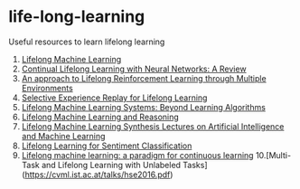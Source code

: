 # life-long-learning
Useful resources to learn lifelong learning


1. [Lifelong Machine Learning](https://www.cs.uic.edu/~liub/lifelong-machine-learning-draft.pdf)<br />
2. [Continual Lifelong Learning with Neural Networks: A Review](https://arxiv.org/abs/1802.07569)<br />
3. [An approach to Lifelong Reinforcement Learning through Multiple Environments](http://fumihide-tanaka.org/lab/content/files/research/Tanaka_EWLR-97.pdf)<br />
4. [Selective Experience Replay for Lifelong Learning](https://www.aaai.org/ocs/index.php/AAAI/AAAI18/paper/viewFile/16054/16703)<br />
5. [Lifelong Machine Learning Systems: Beyond Learning Algorithms](https://pdfs.semanticscholar.org/c4c2/97628ce68ebe14f5270313aef25c4dee9d6f.pdf)<br />
6. [Lifelong Machine Learning and Reasoning](https://www.researchgate.net/publication/286920204_Lifelong_Machine_Learning_and_Reasoning)<br />
7. [Lifelong Machine Learning Synthesis Lectures on Artificial Intelligence and Machine Learning](http://www.morganclaypoolpublishers.com/catalog_Orig/samples/9781627058773_sample.pdf)<br />
8. [Lifelong Learning for Sentiment Classification](https://arxiv.org/pdf/1801.02808.pdf)<br />
9. [Lifelong machine learning: a paradigm for continuous learning](https://link.springer.com/article/10.1007%2Fs11704-016-6903-6)<bt />
10.[Multi-Task and Lifelong Learning with Unlabeled Tasks] (https://cvml.ist.ac.at/talks/hse2016.pdf)<br />
